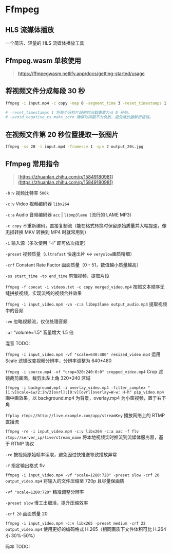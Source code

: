 # Ffmpeg

## HLS 流媒体播放

一个简洁、轻量的 HLS 流媒体播放工具

<Ffmpeg2 />

## Ffmpeg.wasm 单核使用

> https://ffmpegwasm.netlify.app/docs/getting-started/usage

<script setup>
import Ffmpeg from '../components/Ffmpeg.vue';
import Ffmpeg2 from '../components/ffmpeg/在线播放.vue';
</script>

<Ffmpeg />

## 将视频文件分成每段 30 秒

```sh
ffmpeg -i input.mp4 -c copy -map 0 -segment_time 3 -reset_timestamps 1 -avoid_negative_ts make_zero -f segment output_%03d.mp4

# -reset_timestamps 1 将每个分割片段的时间戳重置为从 0 开始。
# -avoid_negative_ts make_zero 确保时间戳不为负数，避免播放器解析错误。
```

## 在视频文件第 20 秒位置提取一张图片

```sh
ffmpeg -ss 20 -i input.mp4 -frames:v 1 -q:v 2 output_20s.jpg
```

## Ffmpeg 常用指令

> [https://zhuanlan.zhihu.com/p/15849180981](https://zhuanlan.zhihu.com/p/15849180981)

`-b:v` 视频比特率 `500k`

`-c:v` Video 视频编码器 `libx264`

`-c:a` Audio 音频编码器 `acc` | `libmp3lame`（流行的 LAME MP3）

`-c copy` 不重新编码，直接复制流（能在格式转换时保留原始质量并大幅提速，像无损转换 MKV 转换到 MP4 时就常用到）

`-i` 输入源（多次使用 “-i” 即可依次指定）

`-preset` 视频质量（`ultrafast` 快速出片 <-> `veryslow`画质精细）

`-crf` Constant Rate Factor 画面质量（0 - 51，数值越小质量越高）

`-ss start_time -to end_time` 剪辑视频，提取片段

`ffmpeg -f concat -i videos.txt -c copy merged_video.mp4` 按照文本顺序无缝拼接视频，实现流畅的视频合并效果

`ffmpeg -i input_video.mp4 -vn -c:a libmp3lame output_audio.mp3` 提取视频中的音频

`-vn` 忽略视频流，仅仅处理音频

`-af` “volume=1.5“ 音量增大 1.5 倍

混音 TODO:

`ffmpeg -i input_video.mp4 -vf "scale=640:480" resized_video.mp4` 运用 Scale 滤镜改变视频分辨率，分辨率调整为 640\*480

`ffmpeg -i source.mp4 -vf "crop=320:240:0:0" cropped_video.mp4` Crop 滤镜裁剪画面，裁剪出左上角 320\*240 区域

`ffmpeg -i background.mp4 -i overlay_video.mp4 -filter_complex "[1:v]scale=iw/2:ih/2[ovrl];[0:v][ovrl]overlay=W-w: H-h" pip_video.mp4` 画中画效果，以 background.mp4 为背景，overlay.mp4 为小窗视频，置于右下角

`ffplay rtmp://http://live.example.com/app/streamKey` 播放网络上的 RTMP 直播流

`ffmpeg -re -i input_video.mp4 -c:v libx264 -c:a aac -f flv rtmp://server_ip/live/stream_name` 将本地视频实时推流到流媒体服务器，基于 RTMP 协议

`-re` 按视频原始帧率读取，避免因过快推送导致播放异常

`-f` 指定输出格式 flv

`ffmpeg -i input_video.mp4 -vf "scale=1280:720" -preset slow -crf 20 output_video.mp4` 将输入的文件压缩至 720p 且尽量保画质

`-vf "scale=1280:720"` 精准调整分辨率

`-preset slow` 慢工出细活，提升压缩效率

`-crf 20` 画面质量 20

`ffmpeg -i input_video.mp4 -c:v libx265 -preset medium -crf 22 output_video.mp4` 使用更好的编码格式 H.265（相同画质下文件体积可比 H.264 小 30%-50%）

码率 TODO:
